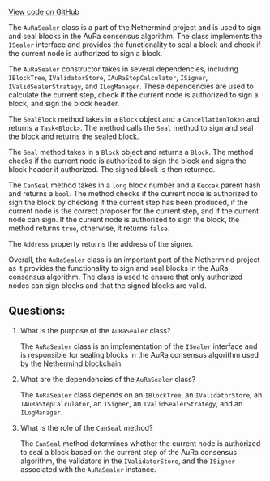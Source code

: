 [View code on GitHub](https://github.com/NethermindEth/nethermind/src/Nethermind/Nethermind.Consensus.AuRa/AuRaSealer.cs)

The `AuRaSealer` class is a part of the Nethermind project and is used to sign and seal blocks in the AuRa consensus algorithm. The class implements the `ISealer` interface and provides the functionality to seal a block and check if the current node is authorized to sign a block.

The `AuRaSealer` constructor takes in several dependencies, including `IBlockTree`, `IValidatorStore`, `IAuRaStepCalculator`, `ISigner`, `IValidSealerStrategy`, and `ILogManager`. These dependencies are used to calculate the current step, check if the current node is authorized to sign a block, and sign the block header.

The `SealBlock` method takes in a `Block` object and a `CancellationToken` and returns a `Task<Block>`. The method calls the `Seal` method to sign and seal the block and returns the sealed block.

The `Seal` method takes in a `Block` object and returns a `Block`. The method checks if the current node is authorized to sign the block and signs the block header if authorized. The signed block is then returned.

The `CanSeal` method takes in a `long` block number and a `Keccak` parent hash and returns a `bool`. The method checks if the current node is authorized to sign the block by checking if the current step has been produced, if the current node is the correct proposer for the current step, and if the current node can sign. If the current node is authorized to sign the block, the method returns `true`, otherwise, it returns `false`.

The `Address` property returns the address of the signer.

Overall, the `AuRaSealer` class is an important part of the Nethermind project as it provides the functionality to sign and seal blocks in the AuRa consensus algorithm. The class is used to ensure that only authorized nodes can sign blocks and that the signed blocks are valid.
## Questions: 
 1. What is the purpose of the `AuRaSealer` class?
    
    The `AuRaSealer` class is an implementation of the `ISealer` interface and is responsible for sealing blocks in the AuRa consensus algorithm used by the Nethermind blockchain.

2. What are the dependencies of the `AuRaSealer` class?
    
    The `AuRaSealer` class depends on an `IBlockTree`, an `IValidatorStore`, an `IAuRaStepCalculator`, an `ISigner`, an `IValidSealerStrategy`, and an `ILogManager`.

3. What is the role of the `CanSeal` method?
    
    The `CanSeal` method determines whether the current node is authorized to seal a block based on the current step of the AuRa consensus algorithm, the validators in the `IValidatorStore`, and the `ISigner` associated with the `AuRaSealer` instance.